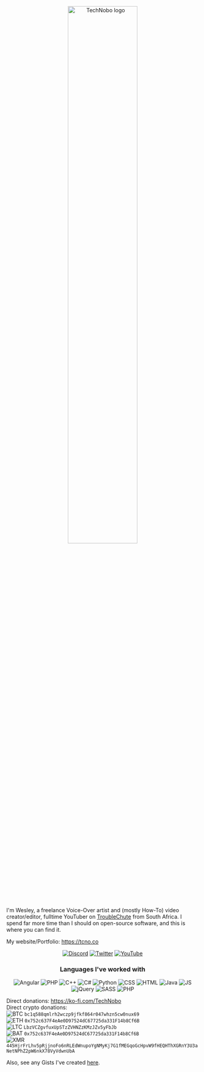 <p align="center">
  <a href="https://tcno.co"><img src="https://i.imgur.com/ppB9LNC.png" alt="TechNobo logo" width="60%"></a>
</p>
  
I'm Wesley, a freelance Voice-Over artist and (mostly How-To) video creator/editor, fulltime YouTuber on [TroubleChute](https://www.youtube.com/TroubleChute) from South Africa.
I spend far more time than I should on open-source software, and this is where you can find it.

My website/Portfolio: https://tcno.co
<p align="center">
 <a href="https://s.tcno.co/AccSwitcherDiscord"><img src="https://img.shields.io/badge/Discord-100000?style=for-the-badge&logo=discord&logoColor=white" alt="Discord"></a>
  <a href="https://twitter.com/TCNOco"><img src="https://img.shields.io/badge/Twitter-1DA1F2?style=for-the-badge&logo=twitter&logoColor=white" alt="Twitter"></a>
  <a href="https://youtube.com/TroubleChute"><img src="https://img.shields.io/badge/YouTube-FF0000?style=for-the-badge&logo=youtube&logoColor=white" alt="YouTube"></a>
</p>

<h3 align="center">Languages I've worked with</h3>
<p align="center">
  <img src="https://img.shields.io/badge/Angular-DD0031?style=for-the-badge&logo=angular&logoColor=white" alt="Angular">
  <img src="https://img.shields.io/badge/AutoHotkey-4FBB4F?style=for-the-badge&logo=autohotkey&logoColor=white" alt="PHP">
  <img src="https://img.shields.io/badge/C%2B%2B-00599C?style=for-the-badge&logo=c%2B%2B&logoColor=white" alt="C++">
  <img src="https://img.shields.io/badge/C%23-239120?style=for-the-badge&logo=c-sharp&logoColor=white" alt="C#">
  <img src="https://img.shields.io/badge/Python-3776AB?style=for-the-badge&logo=python&logoColor=white" alt="Python">
  <img src="https://img.shields.io/badge/CSS-239120?&style=for-the-badge&logo=css3&logoColor=white" alt="CSS">
  <img src="https://img.shields.io/badge/HTML5-E34F26?style=for-the-badge&logo=html5&logoColor=white" alt="HTML">
  <img src="https://img.shields.io/badge/Java-ED8B00?style=for-the-badge&logo=java&logoColor=white" alt="Java">
  <img src="https://img.shields.io/badge/JavaScript-323330?style=for-the-badge&logo=javascript&logoColor=F7DF1E" alt="JS">
  <img src="https://img.shields.io/badge/jQuery-0769AD?style=for-the-badge&logo=jquery&logoColor=white" alt="jQuery">
  <img src="https://img.shields.io/badge/Sass-CC6699?style=for-the-badge&logo=sass&logoColor=white" alt="SASS">
  <img src="https://img.shields.io/badge/PHP-777BB4?style=for-the-badge&logo=php&logoColor=white" alt="PHP">
</p>

Direct donations: https://ko-fi.com/TechNobo<br>
Direct crypto donations:<br>
<img src="https://img.shields.io/badge/BTC-9C6205?logoWidth=17&style=for-the-badge&logo=bitcoin" alt="BTC"> `bc1q588qmlrh2wczp9jfkf864r047whzn5cw0nux69`<br>
<img src="https://img.shields.io/badge/ETH-454A75?logoWidth=16&style=for-the-badge&logo=ethereum&logoColor=75A6C6" alt="ETH"> `0x752c637F4eAe0D97524dC67725da331F14b8Cf6B`<br>
<img src="https://img.shields.io/badge/LTC-00577F?logoWidth=18&style=for-the-badge&logo=litecoin&logoColor=d3d3d3" alt="LTC"> `LbzVCZgvfuxUpSTzZVHNZzKMzJZv5yFbJb`<br>
<img src="https://img.shields.io/badge/BAT-6F1B1B?logoWidth=16&style=for-the-badge&logo=data%3Aimage%2Fpng%3Bbase64%2CiVBORw0KGgoAAAANSUhEUgAAAA4AAAAMCAMAAABlXnzoAAAA%2BVBMVEUAAAD%2FRySeH2P%2FRySeH2P%2FRySeH2P%2FRySeH2P%2FRySeH2OeH2OeH2P%2FRyT%2FRyT%2FRyT%2FRyTjOzaeH2OeH2PDLkueH2OeH2P%2FRyT%2FRyT%2FRyT%2FRySeH2OeH2OFJXeeH2PDPE%2ByJ1b%2FRyTxQS3%2FRyT%2FRySaIGbxRS6eH2OeH2P%2FRySeH2P%2FRyR%2BJ32vJlj%2FRyRmLZFmLpFnLZFoLpBrLI1tLIt0L4d9MYCSJG6dH2OeH2OfIWSnOGOpeLCsP3mvJlixMmO5n8y6YJC8d5rLiKzcrsbeRD%2Fx3ujzQiz0RzH%2BkHz%2FRyT%2FSCX%2FTCn%2FYEL%2Fg2v%2Fxrv%2F7uv%2F9fP%2F%2F%2F8GGX82AAAAL3RSTlMAAQINDxETFBYaGyw6PEJGSk9VX2R%2FjpChoquvusHHytLU3eru8fP1%2B%2Fv8%2Ff7%2B%2Fn12d10AAAB9SURBVAgdBcHLUsIwAADAzUNAEtpUZzx55er%2Ff5YHZVpsUncTsNT1gAhel3oBEbT7rYKEMLe3PNYnInK5hrC0EyLK%2FBlyKDckzh%2F39NL7ed12SXj%2Fiimd%2Bt%2BxP2S1hhiZOo%2FfnMrl2Qf2MbUtl6l994EQt%2BuUl%2FYDHCPN6z9bfiJVsw1CUwAAAABJRU5ErkJggg%3D%3D" alt="BAT"> `0x752c637F4eAe0D97524dC67725da331F14b8Cf6B`<br>
<img src="https://img.shields.io/badge/XMR-A13900?style=for-the-badge&logo=monero" alt="XMR"> `445HjrFrLhv5pRjjnoFo6nRLEdWnupoYgNMyKj7G1fMEGqoGcHpvW9fHEQHThXGRnY3U3aNetNPhZ2pW6nkX78VyVdwnUbA`

Also, see any Gists I've created [here](https://gist.github.com/TCNOco).
